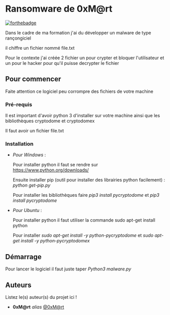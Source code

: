 # Ransomware de 0xM@rt

[![forthebadge](https://forthebadge.com/images/badges/made-with-python.svg)](https://forthebadge.com)

Dans le cadre de ma formation j'ai du développer un malware de type rançongiciel 

il chiffre un fichier nommé file.txt

Pour le contexte j'ai créée 2 fichier un pour crypter et bloquer l'utilisateur et un pour le hacker pour qu'il puisse decrypter le fichier


## Pour commencer

Faite attention ce logiciel peu corrompre des fichiers de votre machine 

### Pré-requis

Il est important d'avoir python 3 d'installer sur votre machine ainsi que les bibliothèques cryptodome et cryptodomex

Il faut avoir un fichier file.txt


### Installation

* _Pour_ _Windows_ :

  Pour installer python il faut se rendre sur https://www.python.org/downloads/
  
  Ensuite installer pip (outil pour installer des librairies python facilement) : *python get-pip.py*
  
  Pour installer les bibliothèques faire *pip3 install pycryptodome* et  *pip3 install pycryptodome*

* _Pour_ _Ubuntu_ :

  Pour installer python il faut utiliser la commande sudo apt-get install python
  
  Pour installer *sudo apt-get install -y python-pycryptodome* et *sudo apt-get install -y python-pycryptodomex*

## Démarrage

Pour lancer le logiciel il faut juste taper *Python3 malware.py*


## Auteurs
Listez le(s) auteur(s) du projet ici !
* **0xM@rt** _alias_ [@0xM@rt](https://github.com/0xMart)

